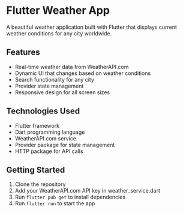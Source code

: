 # Flutter Weather App

A beautiful weather application built with Flutter that displays current weather conditions for any city worldwide.

## Features
- Real-time weather data from WeatherAPI.com
- Dynamic UI that changes based on weather conditions
- Search functionality for any city
- Provider state management
- Responsive design for all screen sizes

## Technologies Used
- Flutter framework
- Dart programming language
- WeatherAPI.com service
- Provider package for state management
- HTTP package for API calls

## Getting Started
1. Clone the repository
2. Add your WeatherAPI.com API key in weather_service.dart
3. Run `flutter pub get` to install dependencies
4. Run `flutter run` to start the app

